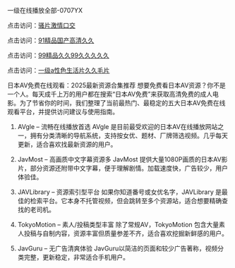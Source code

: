 一级在线播放全部-0707YX

点击访问：<a href="https://bsdf-5f5.pages.dev/">骚片激情口交</a>

点击访问：<a href="https://cfad.pages.dev/">91精品国产高清久久</a>

点击访问：<a href="https://cfad.pages.dev/">99精品久久99久久久久久</a>

点击访问：<a href="https://cfad.pages.dev/">一级a性色生活片久久毛片</a>

日本AV免费在线观看：2025最新资源合集推荐
想要免费看日本AV资源？你不是一个人。每天成千上万的用户都在搜索“日本AV免费”来获取高清免费的成人电影。为了节省你的时间，我们整理了当前最热门、最稳定的五大日本AV免费在线观看平台，并提供访问建议与使用指南。

1. AVgle – 流畅在线播放首选
AVgle 是目前最受欢迎的日本AV在线播放网站之一，拥有分类清晰的导航系统，支持按女优、题材、厂牌筛选视频。几乎每天更新，适合喜欢找最新资源的用户。

2. JavMost – 高画质中文字幕资源多
JavMost 提供大量1080P画质的日本AV影片，部分资源还附带中文字幕，便于理解剧情。加载速度快，广告较少，用户体验佳。

3. JAVLibrary – 资源索引型平台
如果你知道番号或女优名字，JAVLibrary 是最佳的检索平台。它本身不托管视频，但会跳转至多个资源站，适合想要精确查找的老司机。

4. TokyoMotion – 素人/投稿类型丰富
除了常规AV，TokyoMotion 包含大量素人投稿与自制内容，资源丰富但质量参差不齐，适合喜欢挖掘新鲜感的用户。

5. JavGuru – 无广告清爽体验
JavGuru以简洁的页面和较少广告著称，视频分类完整，更新稳定，非常适合手机用户。

<span style="display:none;">[Canonical link]( https://github.com/nhan20250707/nhan19 ）</span>
